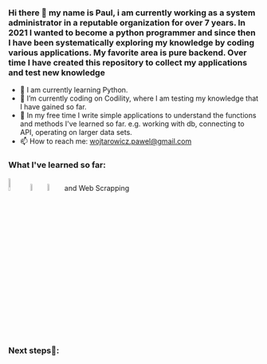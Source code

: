 ### Hi there 👋 my name is Paul, i am currently working as a system administrator in a reputable organization for over 7 years. In 2021 I wanted to become a python programmer and since then I have been systematically exploring my knowledge by coding various applications. My favorite area is pure backend. Over time I have created this repository to collect my applications and test new knowledge

- 🌱 I am currently learning Python.
- 🔭 I’m currently coding on Codility, where I am testing my knowledge that I have gained so far.
- 🏫 In my free time I write simple applications to understand the functions and methods I've learned so far. e.g. working with db, connecting to API, operating on larger data sets.
- 📫 How to reach me: wojtarowicz.pawel@gmail.com

### What I've learned so far:
<img src="https://user-images.githubusercontent.com/61045489/168044998-4ce29483-5470-4385-a8fb-7f8505a83dae.png" width=8% height=8%> <img src="https://user-images.githubusercontent.com/61045489/168045752-515f4b1e-f5e1-46c5-a2bd-c87194e97b23.png" width=6% height=6%> <img src="https://user-images.githubusercontent.com/61045489/172386897-8f6cb929-ff5e-4356-8bf0-1a2107f6d95e.png" width=6% height=6%> and Web Scrapping

### Next steps🤔: 




<!--
**Pawel-Wojtarowicz/Pawel-Wojtarowicz** is a ✨ _special_ ✨ repository because its `README.md` (this file) appears on your GitHub profile.

Here are some ideas to get you started:

- 🔭 I’m currently working on ...
- 🌱 I’m currently learning ...
- 👯 I’m looking to collaborate on ...
- 🤔 I’m looking for help with ...
- 💬 Ask me about ...
- 📫 How to reach me: ...
- 😄 Pronouns: ...
- ⚡ Fun fact: ...
-->
